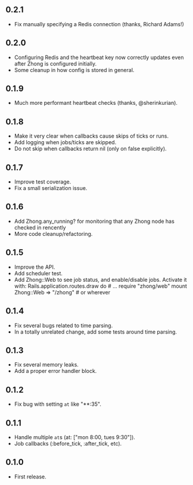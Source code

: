 ## 0.2.1

- Fix manually specifying a Redis connection (thanks, Richard Adams!)

## 0.2.0

- Configuring Redis and the heartbeat key now correctly updates even after Zhong is configured initially.
- Some cleanup in how config is stored in general.

## 0.1.9

- Much more performant heartbeat checks (thanks, @sherinkurian).

## 0.1.8

- Make it very clear when callbacks cause skips of ticks or runs.
- Add logging when jobs/ticks are skipped.
- Do not skip when callbacks return nil (only on false explicitly).

## 0.1.7

- Improve test coverage.
- Fix a small serialization issue.

## 0.1.6

- Add Zhong.any_running? for monitoring that any Zhong node has checked in rencently
- More code cleanup/refactoring.

## 0.1.5

- Improve the API.
- Add scheduler test.
- Add Zhong::Web to see job status, and enable/disable jobs. Activate it with:
    Rails.application.routes.draw do
      # ...
      require "zhong/web"
      mount Zhong::Web => "/zhong" # or wherever

## 0.1.4

- Fix several bugs related to time parsing.
- In a totally unrelated change, add some tests around time parsing.

## 0.1.3

- Fix several memory leaks.
- Add a proper error handler block.

## 0.1.2

- Fix bug with setting `at` like "**:35".

## 0.1.1

- Handle multiple `at`s (at: ["mon 8:00, tues 9:30"]).
- Job callbacks (:before_tick, :after_tick, etc).

## 0.1.0

- First release.
